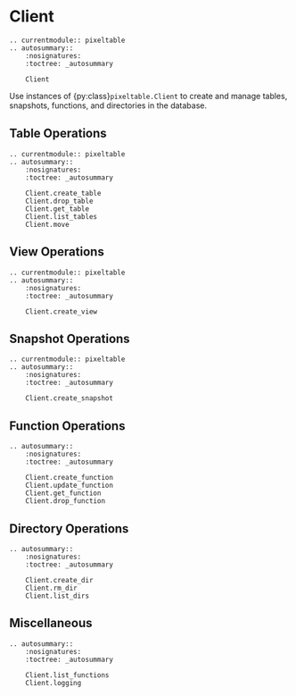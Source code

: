 # Client

```{eval-rst}
.. currentmodule:: pixeltable
.. autosummary::
    :nosignatures:
    :toctree: _autosummary

    Client
```

Use instances of {py:class}`pixeltable.Client` to create and manage tables, snapshots, functions, and directories
in the database.

## Table Operations

```{eval-rst}
.. currentmodule:: pixeltable
.. autosummary::
    :nosignatures:
    :toctree: _autosummary

    Client.create_table
    Client.drop_table
    Client.get_table
    Client.list_tables
    Client.move
```

## View Operations

```{eval-rst}
.. currentmodule:: pixeltable
.. autosummary::
    :nosignatures:
    :toctree: _autosummary

    Client.create_view
```

## Snapshot Operations

```{eval-rst}
.. currentmodule:: pixeltable
.. autosummary::
    :nosignatures:
    :toctree: _autosummary

    Client.create_snapshot
```

## Function Operations

```{eval-rst}
.. autosummary::
    :nosignatures:
    :toctree: _autosummary

    Client.create_function
    Client.update_function
    Client.get_function
    Client.drop_function
```

## Directory Operations
```{eval-rst}
.. autosummary::
    :nosignatures:
    :toctree: _autosummary

    Client.create_dir
    Client.rm_dir
    Client.list_dirs
```

## Miscellaneous

```{eval-rst}
.. autosummary::
    :nosignatures:
    :toctree: _autosummary

    Client.list_functions
    Client.logging
```
